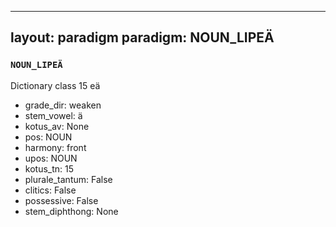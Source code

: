 
---
layout: paradigm
paradigm: NOUN_LIPEÄ
---
### ` NOUN_LIPEÄ `

Dictionary class 15 eä
* grade_dir: weaken
* stem_vowel: ä
* kotus_av: None
* pos: NOUN
* harmony: front
* upos: NOUN
* kotus_tn: 15
* plurale_tantum: False
* clitics: False
* possessive: False
* stem_diphthong: None
